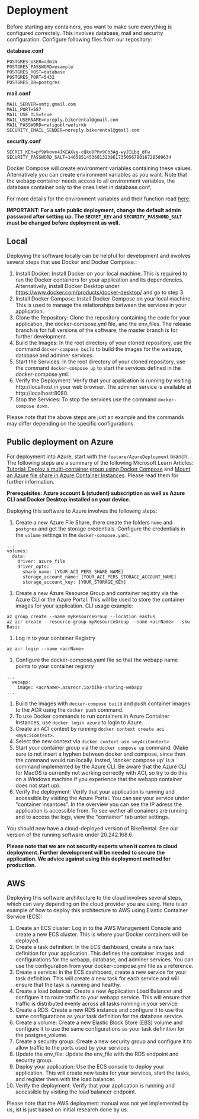 # Deployment
Before starting any containers, you want to make sure everything is configured correctely. This involves database, mail and security configuration. Configure following files from our repository:

**database.conf**
```
POSTGRES_USER=admin
POSTGRES_PASSWORD=example
POSTGRES_HOST=database
POSTGRES_PORT=5432
POSTGRES_DB=postgres

```
**mail.conf**
```
MAIL_SERVER=smtp.gmail.com
MAIL_PORT=587
MAIL_USE_TLS=true
MAIL_USERNAME=noreply.bikerental@gmail.com
MAIL_PASSWORD=rwfigoblrwefirkb
SECURITY_EMAIL_SENDER=noreply.bikerental@gmail.com

```
**security.conf**
```
SECRET_KEY=pf9Wkove4IKEAXvy-cQkeDPhv9Cb3Ag-wyJILbq_dFw
SECURITY_PASSWORD_SALT=146585145368132386173505678016728509634
```
Docker Compose will create environment variables containing these values. Alternatively you can create environment variables as you want. Note that the webapp container needs access to all environment variables, the database container only to the ones listet in database.conf.

For more details for the environment variables and their function read [here](/deliverables/doc.md/#databaseconf). 

**IMPORTANT: For a safe public deployment, change the default admin password after setting up. The ```SECRET_KEY``` and ```SECURITY_PASSWORD_SALT``` must be changed before deployment as well.**

## Local
Deploying the software locally can be helpful for development and involves several steps that use Docker and Docker Compose.:

1. Install Docker: Install Docker on your local machine. This is required to run the Docker containers for your application and its dependencies. Alternatively, install Docker Desktop under https://www.docker.com/products/docker-desktop/ and go to step 3.
1. Install Docker Compose: Install Docker Compose on your local machine. This is used to manage the relationships between the services in your application.
1. Clone the Repository: Clone the repository containing the code for your application, the docker-compose.yml file, and the env_files. The release branch is for full versions of the software, the master branch is for further development.
1. Build the Images: In the root directory of your cloned repository, use the command `docker-compose build` to build the images for the webapp, database and adminer services.
1. Start the Services: In the root directory of your cloned repository, use the command `docker-compose up` to start the services defined in the docker-compose.yml.
1. Verify the Deployment: Verify that your application is running by visiting http://localhost in your web browser. The adminer service is available at http://localhost:8080.
1. Stop the Services: To stop the services use the command `docker-compose down`. 

Please note that the above steps are just an example and the commands may differ depending on the specific configurations.

## Public deployment on Azure
For deployment into Azure, start with the `feature/AzureDeployment` branch.
The following steps are a summary of the following Microsoft Learn Articles: [Tutorial: Deploy a multi-container group using Docker Compose](https://learn.microsoft.com/en-us/azure/container-instances/tutorial-docker-compose) and [Mount an Azure file share in Azure Container Instances](https://learn.microsoft.com/en-us/azure/container-instances/container-instances-volume-azure-files). Please read them for further information.

**Prerequisites: Azure account & (student) subscription as well as Azure CLI and Docker Desktop installed on your device.**

Deploying this software to Azure involves the following steps:

1. Create a new Azure File Share, there create the folders `home` and `postgres` and get the storage credentials. Configure the credentials in the `volume` settings in the `docker-compose.yaml`.
```
...
volumes:
  data:
    driver: azure_file
    driver_opts:
      share_name: [YOUR_ACI_PERS_SHARE_NAME]
      storage_account_name: [YOUR_ACI_PERS_STORAGE_ACCOUNT_NAME]
      storage_account_key: [YOUR_STORAGE_KEY]
```
1. Create a new Azure Resource Group and container registry via the Azure CLI or the Azure Portal. This will be used to store the container images for your application. CLI usage example:
```
az group create --name myResourceGroup --location eastus
az acr create --resource-group myResourceGroup --name <acrName> --sku Basic
```
1. Log in to your container Registry
```
az acr login --name <acrName>
```
1. Configure the docker-compose.yaml file so that the webapp name points to your container registry
```
...
  webapp:
    image: <acrName>.azurecr.io/bike-sharing-webapp
...
```
1. Build the images with `docker-compose build` and push container images to the ACR using the `docker push` command.
1. To use Docker commands to run containers in Azure Container Instances, use `docker login azure` to login to Azure.
1. Create an ACI context by running `docker context create aci <myAciContext>`.
1. Select the new context via `docker context use <myAciContext>`
1. Start your container group via the `docker compose up` command. (Make sure to not insert a hyphen between docker and compose, since then the command would run locally. Insted, 'docker compose up' is a command implemented by the Azure CLI. Be aware that the Azure CLI for MacOS is currently not working correctly with ACI, so try to do this on a Windows machine if you experience that the webapp container does not start up).
1. Verify the deployment: Verify that your application is running and accessible by visiting the Azure Portal. You can see your service under "container insantces". In the overview you can see the IP adress the application is accessible from. To see wether all conainers are running and to access the logs, view the "container" tab unter settings.

You should now have a cloud-deployed version of BikeRental. See our version of the running software under 20.242.168.6.

**Please note that we are not security experts when it comes to cloud deployment. Further development will be needed to secure the application. We advice against using this deployment method for production.**

## AWS
Deploying this software architecture to the cloud involves several steps, which can vary depending on the cloud provider you are using. Here is an example of how to deploy this architecture to AWS using Elastic Container Service (ECS):

1. Create an ECS cluster: Log in to the AWS Management Console and create a new ECS cluster. This is where your Docker containers will be deployed.
1. Create a task definition: In the ECS dashboard, create a new task definition for your application. This defines the container images and configurations for the webapp, database, and adminer services. You can use the configuration from your docker-compose.yml file as a reference.
1. Create a service: In the ECS dashboard, create a new service for your task definition. This will create a new task for each service and will ensure that the task is running and healthy.
1. Create a load balancer: Create a new Application Load Balancer and configure it to route traffic to your webapp service. This will ensure that traffic is distributed evenly across all tasks running in your service.
1. Create a RDS: Create a new RDS instance and configure it to use the same configurations as your task definition for the database service.
1. Create a volume: Create a new Elastic Block Store (EBS) volume and configure it to use the same configurations as your task definition for the postgres_volume.
1. Create a security group: Create a new security group and configure it to allow traffic to the ports used by your services.
1. Update the env_file: Update the env_file with the RDS endpoint and security group.
1. Deploy your application: Use the ECS console to deploy your application. This will create new tasks for your services, start the tasks, and register them with the load balancer.
1. Verify the deployment: Verify that your application is running and accessible by visiting the load balancer endpoint.

Please note that the AWS deployment manual was not yet implemented by us, ist is just based on initial research done by us.
